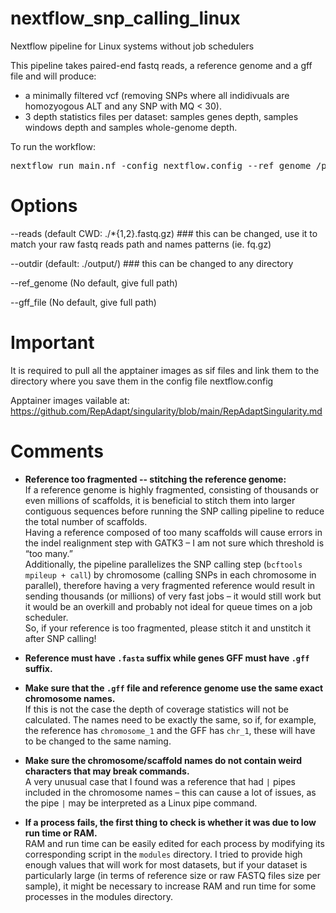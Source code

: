 # nextflow_snp_calling_linux
Nextflow pipeline for Linux systems without job schedulers



This pipeline takes paired-end fastq reads, a reference genome and a gff file and will produce:
- a minimally filtered vcf (removing SNPs where all indidivuals are homozyogous ALT and any SNP with MQ < 30).
- 3 depth statistics files per dataset: samples genes depth, samples windows depth and samples whole-genome depth.

To run the workflow:
<pre>nextflow run main.nf -config nextflow.config --ref_genome /path/to/reference_genome.fasta --gff_file /path/to/genes.gff</pre>


# Options

--reads (default CWD: ./*{1,2}.fastq.gz) ### this can be changed, use it to match your raw fastq reads path and names patterns (ie. fq.gz)

--outdir (default: ./output/) ### this can be changed to any directory

--ref_genome (No default, give full path)

--gff_file (No default, give full path)


# Important


It is required to pull all the apptainer images as sif files and link them to the directory where you save them in the config file nextflow.config

Apptainer images vailable at: https://github.com/RepAdapt/singularity/blob/main/RepAdaptSingularity.md



# Comments

- **Reference too fragmented -- stitching the reference genome:**  
  If a reference genome is highly fragmented, consisting of thousands or even millions of scaffolds, it is beneficial to stitch them into larger contiguous sequences before running the SNP calling pipeline to reduce the total number of scaffolds.  
  Having a reference composed of too many scaffolds will cause errors in the indel realignment step with GATK3 – I am not sure which threshold is “too many.”  
  Additionally, the pipeline parallelizes the SNP calling step (`bcftools mpileup + call`) by chromosome (calling SNPs in each chromosome in parallel), therefore having a very fragmented reference would result in sending thousands (or millions) of very fast jobs – it would still work but it would be an overkill and probably not ideal for queue times on a job scheduler.  
  So, if your reference is too fragmented, please stitch it and unstitch it after SNP calling!  

- **Reference must have `.fasta` suffix while genes GFF must have `.gff` suffix.**  

- **Make sure that the `.gff` file and reference genome use the same exact chromosome names.**  
  If this is not the case the depth of coverage statistics will not be calculated. The names need to be exactly the same, so if, for example, the reference has `chromosome_1` and the GFF has `chr_1`, these will have to be changed to the same naming.  

- **Make sure the chromosome/scaffold names do not contain weird characters that may break commands.**  
  A very unusual case that I found was a reference that had `|` pipes included in the chromosome names – this can cause a lot of issues, as the pipe `|` may be interpreted as a Linux pipe command.  

- **If a process fails, the first thing to check is whether it was due to low run time or RAM.**  
  RAM and run time can be easily edited for each process by modifying its corresponding script in the `modules` directory. I tried to provide high enough values that will work for most datasets, but if your dataset is particularly large (in terms of reference size or raw FASTQ files size per sample), it might be necessary to increase RAM and run time for some processes in the modules directory.  



